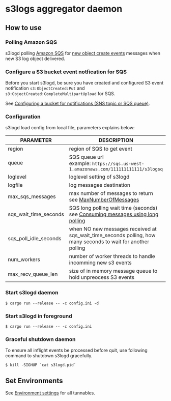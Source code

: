 # s3logs aggregator daemon

## How to use
### Polling Amazon SQS
s3logd polling [Amazon SQS](https://docs.aws.amazon.com/AWSSimpleQueueService/latest/SQSDeveloperGuide/welcome.html) for [new object create events](https://docs.aws.amazon.com/AmazonS3/latest/userguide/NotificationHowTo.html) messages when new S3 log object delivered.

### Configure a S3 bucket event notfication for SQS
Before you start s3logd, be sure you have created and configured S3 event notification ```s3:ObjectCreated:Put``` and ```s3:ObjectCreated:CompleteMultipartUpload``` for SQS.

See [Configuring a bucket for notifications (SNS topic or SQS queue)](https://docs.aws.amazon.com/AmazonS3/latest/userguide/ways-to-add-notification-config-to-bucket.html).

### Configuration
s3logd load config from local file, parameters explains below:

| PARAMETER | DESCRIPTION | DEFAULT |
| --- | --- | --- |
| region | region of SQS to get event | N/A |
| queue | SQS queue url<br/>example: ```https://sqs.us-west-1.amazonaws.com/111111111111/s3logsq``` | N/A |
| loglevel | loglevel setting of s3logd | s3logd=info,s3logs=info |
| logfile | log messages destination | s3logd.log |
| max_sqs_messages | max number of messages to return<br/>see [MaxNumberOfMessages](https://docs.aws.amazon.com/AWSSimpleQueueService/latest/APIReference/API_ReceiveMessage.html) | 10 |
| sqs_wait_time_seconds | SQS long polling wait time (seconds)<br/>see [Consuming messages using long polling](https://docs.aws.amazon.com/AWSSimpleQueueService/latest/SQSDeveloperGuide/sqs-short-and-long-polling.html#sqs-long-polling) | 20 |
| sqs_poll_idle_seconds | when NO new messages received at sqs_wait_time_seconds polling, how many seconds  to wait for another polling | 1 |
| num_workers | number of worker threads to handle incomming new s3 events | 4 |
| max_recv_queue_len | size of in memory message queue to hold unpreocess S3 events | 10 |

### Start s3logd daemon
```
$ cargo run --release -- -c config.ini -d
```

### Start s3logd in foreground
```
$ cargo run --release -- -c config.ini
```

### Graceful shutdown daemon
To ensure all inflight events be processed before quit,
use following command to shutdown s3logd gracefully.
```
$ kill -SIGHUP `cat s3logd.pid`
```

## Set Environments
See [Environment settings](../README.md#environment-settings) for all tunnables.
